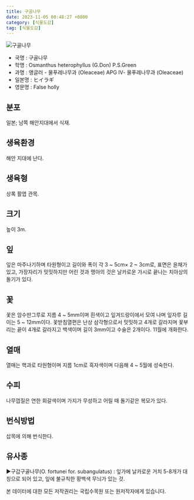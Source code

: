 ```yaml
---
title: 구골나무
date: 2023-11-05 00:48:27 +0800
category: [식물도감]
tag: [식물도감]
---
```




![구골나무](/fileUpload/plants/basic/Oleaceae/Osmanthus/11139/11139_2_th2.jpg)
- 국명 : 구골나무
- 학명 : Osmanthus heterophyllus (G.Don) P.S.Green
- 과명 : 앵글러 - 물푸레나무과 (Oleaceae) APG Ⅳ- 물푸레나무과 (Oleaceae)
- 일본명 : ヒイラギ
- 영문명 : False holly


## 분포
일본; 남쪽 해안지대에서 식재.
## 생육환경
해안 지대에 난다.
## 생육형
상록 활엽 관목. 
## 크기
높이 3m.
## 잎
잎은 마주나기하며 타원형이고 길이와 폭이 각 3 ~ 5cm× 2 ~ 3cm로, 표면은 윤채가 있고, 가장자리가 밋밋하지만 어린 것과 맹아의 것은 날카로운 가시로 끝나는 치아상의 돌기가 있다.
## 꽃
꽃은 암수딴그루로 지름 4 ~ 5mm이며 흰색이고 잎겨드랑이에서 모여 나며 잎자루 길이는 5 ~ 12mm이다. 꽃받침열편은 난상 삼각형으로서 밋밋하고 4개로 갈라지며 꽃부리는 끝이 4개로 갈라지고 백색이며 길이 3mm이고 수술은 2개이다. 11월에 개화한다.
## 열매
열매는 핵과로 타원형이며 지름 1cm로 흑자색이며 다음해 4 ~ 5월에 성숙한다.
## 수피
나무껍질은 연한 회갈색이며 가지가 무성하고 어릴 때 돌기같은 복모가 있다.
## 번식방법
삽목에 의해 번식한다.
## 유사종
▶구갑구골나무(O. fortunei for. subangulatus) : 잎가에 날카로운 거치 5-8개가 대칭으로 되어 있고, 잎에 불규칙한 황백색 무늬가 있는 것.






본 데이터에 대한 모든 저작권리는 국립수목원 또는 원저작자에게 있습니다.
